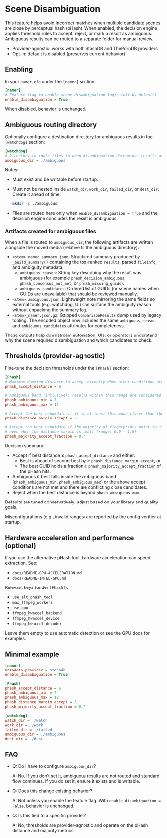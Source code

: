 # Scene Disambiguation

This feature helps avoid incorrect matches when multiple candidate scenes are close by perceptual hash (pHash). When enabled, the decision engine applies threshold rules to accept, reject, or mark a result as ambiguous. Ambiguous results can be routed to a separate folder for manual review.

- Provider-agnostic: works with both StashDB and ThePornDB providers
- Opt‑in: default is disabled (preserves current behavior)

## Enabling

In your `namer.cfg` under the `[namer]` section:

```ini
[namer]
# Feature flag to enable scene disambiguation logic (off by default)
enable_disambiguation = True
```

When disabled, behavior is unchanged.

## Ambiguous routing directory

Optionally configure a destination directory for ambiguous results in the `[watchdog]` section:

```ini
[watchdog]
# Directory to route files to when disambiguation determines results are ambiguous
ambiguous_dir = ./ambiguous
```

Notes:
- Must exist and be writable before startup.
- Must not be nested inside `watch_dir`, `work_dir`, `failed_dir`, or `dest_dir`.
  Create it ahead of time:
  
  ```bash
  mkdir -p ./ambiguous
  ```
- Files are routed here only when `enable_disambiguation = True` and the decision engine concludes the result is ambiguous.

### Artifacts created for ambiguous files

When a file is routed to `ambiguous_dir`, the following artifacts are written alongside the moved media (relative to the ambiguous directory):

- `<stem>_namer_summary.json`: Structured summary produced by `_build_summary()` containing the top-ranked `results`, parsed `fileinfo`, and ambiguity metadata.
  - `ambiguous_reason`: String key describing why the result was ambiguous (for example `phash_decision_ambiguous`, `phash_consensus_not_met`, or `phash_missing_guids`).
  - `ambiguous_candidates`: Ordered list of GUIDs (or scene names when GUIDs are unavailable) that should be reviewed manually.
- `<stem>.ambiguous.json`: Lightweight note mirroring the same fields so external tools (e.g. watchdog, UI) can surface the ambiguity reason without unpacking the summary log.
- `<stem>_namer.json.gz`: Gzipped `ComparisonResults` dump used by legacy tooling. The encoded object now includes the same `ambiguous_reason` and `ambiguous_candidates` attributes for completeness.

These outputs help downstream automation, UIs, or operators understand why the scene required disambiguation and which candidates to check.

## Thresholds (provider‑agnostic)

Fine‑tune the decision thresholds under the `[Phash]` section:

```ini
[Phash]
# Maximum Hamming distance to accept directly when other conditions are met
phash_accept_distance = 6

# Ambiguous band (inclusive): results within this range are considered weak signals
phash_ambiguous_min = 7
phash_ambiguous_max = 12

# Accept the best candidate if it is at least this much closer than the second‑best
phash_distance_margin_accept = 3

# Accept the best candidate if the majority of fingerprints point to its GUID
# even when the distance margin is small (range: 0.0 – 1.0)
phash_majority_accept_fraction = 0.7
```

Decision summary:
- Accept if best distance ≤ `phash_accept_distance` and either:
  - Best is ahead of second‑best by ≥ `phash_distance_margin_accept`, or
  - The best GUID holds a fraction ≥ `phash_majority_accept_fraction` of the pHash hits.
- Ambiguous if best falls inside the ambiguous band [`phash_ambiguous_min`, `phash_ambiguous_max`] or the above accept conditions are not met and there are conflicting close candidates.
- Reject when the best distance is beyond `phash_ambiguous_max`.

Defaults are tuned conservatively; adjust based on your library and quality goals.

Misconfigurations (e.g., invalid ranges) are reported by the config verifier at startup.

## Hardware acceleration and performance (optional)

If you use the alternative pHash tool, hardware acceleration can speed extraction. See:

- `docs/README-GPU-ACCELERATION.md`
- `docs/README-INTEL-GPU.md`

Relevant keys (under `[Phash]`):

- `use_alt_phash_tool`
- `max_ffmpeg_workers`
- `use_gpu`
- `ffmpeg_hwaccel_backend`
- `ffmpeg_hwaccel_device`
- `ffmpeg_hwaccel_decoder`

Leave them empty to use automatic detection or see the GPU docs for examples.

## Minimal example

```ini
[namer]
metadata_provider = stashdb
enable_disambiguation = True

[Phash]
phash_accept_distance = 6
phash_ambiguous_min = 7
phash_ambiguous_max = 12
phash_distance_margin_accept = 3
phash_majority_accept_fraction = 0.7

[watchdog]
watch_dir = ./watch
work_dir = ./work
failed_dir = ./failed
ambiguous_dir = ./ambiguous
dest_dir = ./dest
```

## FAQ

- Q: Do I have to configure `ambiguous_dir`?
  
  A: No. If you don’t set it, ambiguous results are not routed and standard flow continues. If you do set it, ensure it exists and is writable.

- Q: Does this change existing behavior?
  
  A: Not unless you enable the feature flag. With `enable_disambiguation = False`, behavior is unchanged.

- Q: Is this tied to a specific provider?
  
  A: No, thresholds are provider‑agnostic and operate on the pHash distance and majority metrics.

